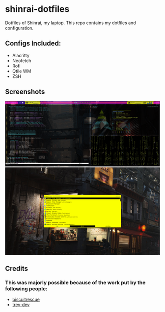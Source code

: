 # shinrai-dotfiles

Dotfiles of Shinrai, my laptop. This repo contains my dotfiles and configuration.

## Configs Included:

- Alacritty
- Neofetch
- Rofi
- Qtile WM
- ZSH

## Screenshots
![A stunnin scrot of my primary desktop](https://raw.githubusercontent.com/neo-fetch/shinrai-dotfiles/master/Screenshots/2021-12-04_23-20.png)
![A stunnin scrot of my primary desktop](https://raw.githubusercontent.com/neo-fetch/shinrai-dotfiles/master/Screenshots/Screenshot_20211206_185809.png)

## Credits
### This was majorly possible because of the work put by the following people:
- [biscuitrescue](https://github.com/biscuitrescue/qtile-gentoo)
- [trev-dev](https://github.com/trev-dev/dotfiles)
